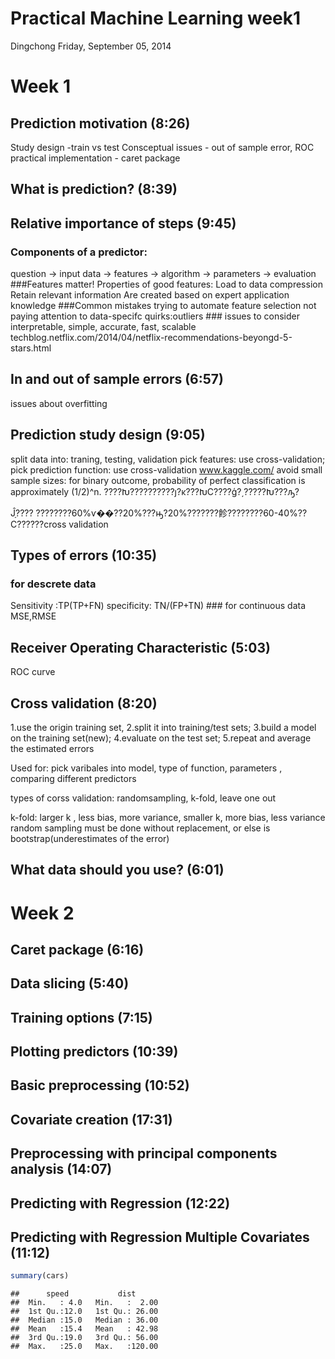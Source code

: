 Practical Machine Learning week1
================
Dingchong
Friday, September 05, 2014

Week 1
======

Prediction motivation (8:26)
----------------------------

Study design -train vs test
Consceptual issues - out of sample error, ROC
practical implementation - caret package

What is prediction? (8:39)
--------------------------

Relative importance of steps (9:45)
-----------------------------------

### Components of a predictor:

question -&gt; input data -&gt; features -&gt; algorithm -&gt; parameters -&gt; evaluation
\#\#\#Features matter! Properties of good features:
Load to data compression
Retain relevant information
Are created based on expert application knowledge
\#\#\#Common mistakes trying to automate feature selection
not paying attention to data-specifc quirks:outliers
\#\#\# issues to consider interpretable, simple, accurate, fast, scalable
techblog.netflix.com/2014/04/netflix-recommendations-beyongd-5-stars.html

In and out of sample errors (6:57)
----------------------------------

issues about overfitting

Prediction study design (9:05)
------------------------------

split data into: traning, testing, validation
pick features: use cross-validation; pick prediction function: use cross-validation
www.kaggle.com/
avoid small sample sizes:
for binary outcome, probability of perfect classification is approximately (1/2)^n.
????Խ??????????ȷ?ĸ???ԽС????ģ?͵?????Խ???ԡ?

Ĵָ????
????????60%ѵ��??20%???ԣ?20%???????飻????????60-40%??С??????cross validation

Types of errors (10:35)
-----------------------

### for descrete data

Sensitivity :TP(TP+FN) specificity: TN/(FP+TN) \#\#\# for continuous data MSE,RMSE

Receiver Operating Characteristic (5:03)
----------------------------------------

ROC curve

Cross validation (8:20)
-----------------------

1.use the origin training set,
2.split it into training/test sets;
3.build a model on the training set(new);
4.evaluate on the test set;
5.repeat and average the estimated errors

Used for: pick varibales into model, type of function, parameters , comparing different predictors

types of corss validation: randomsampling, k-fold, leave one out

k-fold: larger k , less bias, more variance, smaller k, more bias, less variance
random sampling must be done without replacement, or else is bootstrap(underestimates of the error)

What data should you use? (6:01)
--------------------------------

Week 2
======

Caret package (6:16)
--------------------

Data slicing (5:40)
-------------------

Training options (7:15)
-----------------------

Plotting predictors (10:39)
---------------------------

Basic preprocessing (10:52)
---------------------------

Covariate creation (17:31)
--------------------------

Preprocessing with principal components analysis (14:07)
--------------------------------------------------------

Predicting with Regression (12:22)
----------------------------------

Predicting with Regression Multiple Covariates (11:12)
------------------------------------------------------

``` r
summary(cars)
```

    ##      speed           dist       
    ##  Min.   : 4.0   Min.   :  2.00  
    ##  1st Qu.:12.0   1st Qu.: 26.00  
    ##  Median :15.0   Median : 36.00  
    ##  Mean   :15.4   Mean   : 42.98  
    ##  3rd Qu.:19.0   3rd Qu.: 56.00  
    ##  Max.   :25.0   Max.   :120.00
